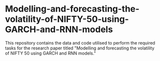 # Modelling-and-forecasting-the-volatility-of-NIFTY-50-using-GARCH-and-RNN-models
This repository contains the data and code utilised to perform the required tasks for the research paper titled "Modelling and forecasting the volatility of NIFTY 50 using GARCH and RNN models."

